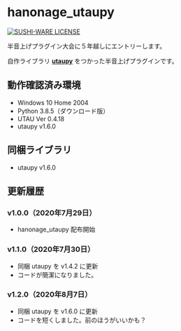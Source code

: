 # hanonage_utaupy

[![SUSHI-WARE LICENSE](https://img.shields.io/badge/license-SUSHI--WARE%F0%9F%8D%A3-blue.svg)](https://github.com/MakeNowJust/sushi-ware)

半音上げプラグイン大会に５年越しにエントリーします。

自作ライブラリ **[utaupy](https://github.com/oatsu-gh/utaupy)** をつかった半音上げプラグインです。

## 動作確認済み環境

- Windows 10 Home 2004
- Python 3.8.5（ダウンロード版）
- UTAU Ver 0.4.18
- utaupy v1.6.0

## 同梱ライブラリ

- utaupy v1.6.0

## 更新履歴

### v1.0.0（2020年7月29日）

- hanonage_utaupy 配布開始

### v1.1.0（2020年7月30日）

- 同梱 utaupy を v1.4.2 に更新
- コードが簡潔になりました。

### v1.2.0（2020年8月7日）

- 同梱 utaupy を v1.6.0 に更新
- コードを短くしました。前のほうがいいかも？